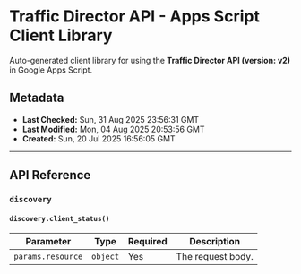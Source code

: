# Traffic Director API - Apps Script Client Library

Auto-generated client library for using the **Traffic Director API (version: v2)** in Google Apps Script.

## Metadata

- **Last Checked:** Sun, 31 Aug 2025 23:56:31 GMT
- **Last Modified:** Mon, 04 Aug 2025 20:53:56 GMT
- **Created:** Sun, 20 Jul 2025 16:56:05 GMT



---

## API Reference

### `discovery`

#### `discovery.client_status()`
| Parameter | Type | Required | Description |
|---|---|---|---|
| `params.resource` | `object` | Yes | The request body. |